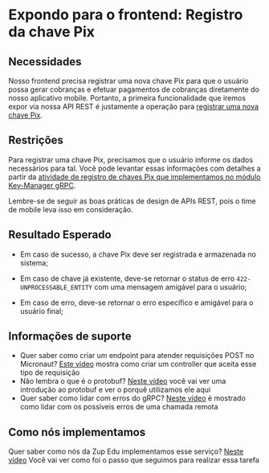 # Expondo para o frontend: Registro da chave Pix

## Necessidades

Nosso frontend precisa registrar uma nova chave Pix para que o usuário possa gerar cobranças e efetuar pagamentos de cobranças diretamente do nosso aplicativo mobile. Portanto, a primeira funcionalidade que iremos expor via nossa API REST é justamente a operação para [registrar uma nova chave Pix](005-registrando-uma-nova-chave-pix.md).
   
## Restrições

Para registrar uma chave Pix, precisamos que o usuário informe os dados necessários para tal. Você pode levantar essas informações com detalhes a partir da [atividade de registro de chaves Pix que implementamos no módulo Key-Manager gRPC](005-registrando-uma-nova-chave-pix.md).

Lembre-se de seguir as boas práticas de design de APIs REST, pois o time de mobile leva isso em consideração.

## Resultado Esperado

- Em caso de sucesso, a chave Pix deve ser registrada e armazenada no sistema;

- Em caso de chave já existente, deve-se retornar o status de erro `422-UNPROCESSABLE_ENTITY` com uma mensagem amigável para o usuário;

- Em caso de erro, deve-se retornar o erro específico e amigável para o usuário final;

## Informações de suporte
- Quer saber como criar um endpoint para atender requisições POST no Micronaut? [Este vídeo](https://www.youtube.com/watch?v=PWBEwECz4y4&feature=youtu.be) mostra como criar um controller que aceita esse tipo de requisição
- Não lembra o que é o protobuf? [Neste vídeo](https://www.youtube.com/watch?v=Rd7sLrPKDGM&feature=youtu.be) você vai ver uma introdução ao protobuf e ver o porquê utilizamos ele aqui
- Quer saber como lidar com erros do gRPC? [Neste vídeo](https://www.youtube.com/watch?v=dQYWWnnsHAc&feature=youtu.be) é mostrado como lidar com os possíveis erros de uma chamada remota

## Como nós implementamos
Quer saber como nós da Zup Edu implementamos esse serviço? [Neste vídeo](https://www.youtube.com/watch?v=QBi4i7tpj98&feature=youtu.be) Você vai ver como foi o passo que seguimos para realizar essa tarefa
